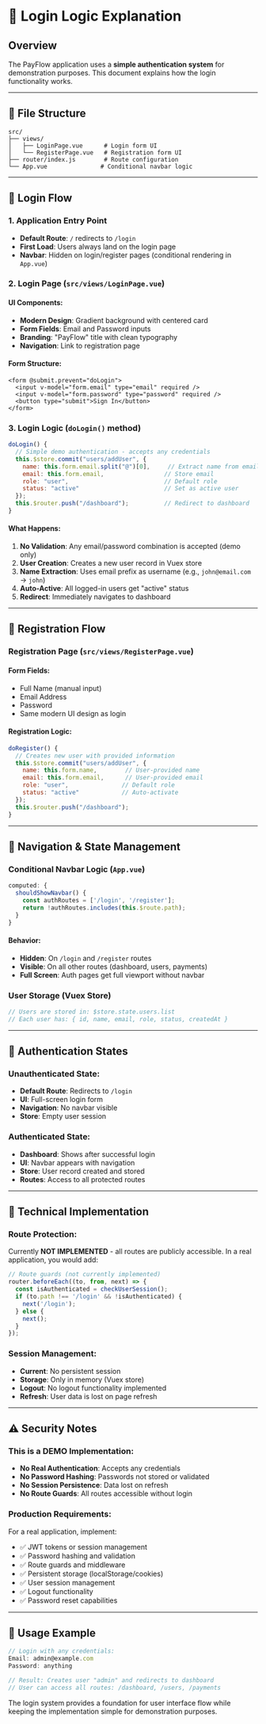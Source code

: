 # 🔐 Login Logic Explanation

## Overview
The PayFlow application uses a **simple authentication system** for demonstration purposes. This document explains how the login functionality works.

---

## 📁 File Structure
```
src/
├── views/
│   ├── LoginPage.vue      # Login form UI
│   └── RegisterPage.vue   # Registration form UI
├── router/index.js        # Route configuration
└── App.vue               # Conditional navbar logic
```

---

## 🚪 Login Flow

### **1. Application Entry Point**
- **Default Route**: `/` redirects to `/login`
- **First Load**: Users always land on the login page
- **Navbar**: Hidden on login/register pages (conditional rendering in `App.vue`)

### **2. Login Page (`src/views/LoginPage.vue`)**

#### **UI Components:**
- **Modern Design**: Gradient background with centered card
- **Form Fields**: Email and Password inputs
- **Branding**: "PayFlow" title with clean typography
- **Navigation**: Link to registration page

#### **Form Structure:**
```vue
<form @submit.prevent="doLogin">
  <input v-model="form.email" type="email" required />
  <input v-model="form.password" type="password" required />
  <button type="submit">Sign In</button>
</form>
```

### **3. Login Logic (`doLogin()` method)**

```javascript
doLogin() {
  // Simple demo authentication - accepts any credentials
  this.$store.commit("users/addUser", {
    name: this.form.email.split("@")[0],     // Extract name from email
    email: this.form.email,                 // Store email
    role: "user",                           // Default role
    status: "active"                        // Set as active user
  });
  this.$router.push("/dashboard");          // Redirect to dashboard
}
```

#### **What Happens:**
1. **No Validation**: Any email/password combination is accepted (demo only)
2. **User Creation**: Creates a new user record in Vuex store
3. **Name Extraction**: Uses email prefix as username (e.g., `john@email.com` → `john`)
4. **Auto-Active**: All logged-in users get "active" status
5. **Redirect**: Immediately navigates to dashboard

---

## 📝 Registration Flow

### **Registration Page (`src/views/RegisterPage.vue`)**

#### **Form Fields:**
- Full Name (manual input)
- Email Address
- Password
- Same modern UI design as login

#### **Registration Logic:**
```javascript
doRegister() {
  // Creates new user with provided information
  this.$store.commit("users/addUser", {
    name: this.form.name,        // User-provided name
    email: this.form.email,      // User-provided email
    role: "user",               // Default role
    status: "active"            // Auto-activate
  });
  this.$router.push("/dashboard");
}
```

---

## 🔄 Navigation & State Management

### **Conditional Navbar Logic (`App.vue`)**
```javascript
computed: {
  shouldShowNavbar() {
    const authRoutes = ['/login', '/register'];
    return !authRoutes.includes(this.$route.path);
  }
}
```

#### **Behavior:**
- **Hidden**: On `/login` and `/register` routes
- **Visible**: On all other routes (dashboard, users, payments)
- **Full Screen**: Auth pages get full viewport without navbar

### **User Storage (Vuex Store)**
```javascript
// Users are stored in: $store.state.users.list
// Each user has: { id, name, email, role, status, createdAt }
```

---

## 🎯 Authentication States

### **Unauthenticated State:**
- **Default Route**: Redirects to `/login`
- **UI**: Full-screen login form
- **Navigation**: No navbar visible
- **Store**: Empty user session

### **Authenticated State:**
- **Dashboard**: Shows after successful login
- **UI**: Navbar appears with navigation
- **Store**: User record created and stored
- **Routes**: Access to all protected routes

---

## 🔧 Technical Implementation

### **Route Protection:**
Currently **NOT IMPLEMENTED** - all routes are publicly accessible. In a real application, you would add:

```javascript
// Route guards (not currently implemented)
router.beforeEach((to, from, next) => {
  const isAuthenticated = checkUserSession();
  if (to.path !== '/login' && !isAuthenticated) {
    next('/login');
  } else {
    next();
  }
});
```

### **Session Management:**
- **Current**: No persistent session
- **Storage**: Only in memory (Vuex store)
- **Logout**: No logout functionality implemented
- **Refresh**: User data is lost on page refresh

---

## ⚠️ Security Notes

### **This is a DEMO Implementation:**
- **No Real Authentication**: Accepts any credentials
- **No Password Hashing**: Passwords not stored or validated
- **No Session Persistence**: Data lost on refresh
- **No Route Guards**: All routes accessible without login

### **Production Requirements:**
For a real application, implement:
- ✅ JWT tokens or session management
- ✅ Password hashing and validation
- ✅ Route guards and middleware
- ✅ Persistent storage (localStorage/cookies)
- ✅ User session management
- ✅ Logout functionality
- ✅ Password reset capabilities

---

## 🚀 Usage Example

```javascript
// Login with any credentials:
Email: admin@example.com
Password: anything

// Result: Creates user "admin" and redirects to dashboard
// User can access all routes: /dashboard, /users, /payments
```

The login system provides a foundation for user interface flow while keeping the implementation simple for demonstration purposes.
